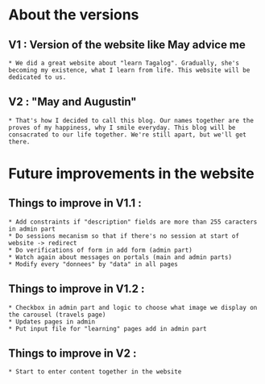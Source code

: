# About the versions

## V1 : Version of the website like May advice me
    * We did a great website about "learn Tagalog". Gradually, she's becoming my existence, what I learn from life. This website will be dedicated to us.

## V2 : "May and Augustin"
    * That's how I decided to call this blog. Our names together are the proves of my happiness, why I smile everyday. This blog will be consacrated to our life together. We're still apart, but we'll get there.

# Future improvements in the website

## Things to improve in V1.1 :
    * Add constraints if "description" fields are more than 255 caracters in admin part
    * Do sessions mecanism so that if there's no session at start of website -> redirect
    * Do verifications of form in add form (admin part)
    * Watch again about messages on portals (main and admin parts)
    * Modify every "donnees" by "data" in all pages

## Things to improve in V1.2 :
    * Checkbox in admin part and logic to choose what image we display on the carousel (travels page)
    * Updates pages in admin
    * Put input file for "learning" pages add in admin part

## Things to improve in V2 :
    * Start to enter content together in the website